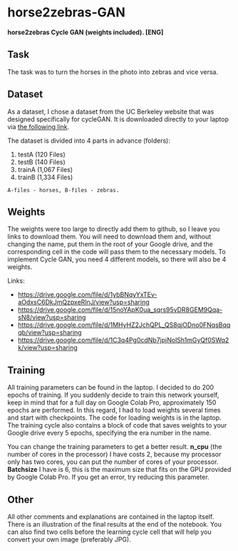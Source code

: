 # horse2zebras-GAN
**horse2zebras Cycle GAN (weights included). [ENG]**

Task
-----------------------------------
The task was to turn the horses in the photo into zebras and vice versa.

Dataset
-----------------------------------
As a dataset, I chose a dataset from the UC Berkeley website that was designed specifically for cycleGAN. It is downloaded directly to your laptop via [the following link](https://people.eecs.berkeley.edu/~taesung_park/CycleGAN/datasets/horse2zebra.zip).

The dataset is divided into 4 parts in advance (folders):
1. testA (120 Files)
2. testB (140 Files)
3. trainA (1,067 Files)
4. trainB (1,334 Files)

`A-files - horses, B-files - zebras.`

Weights
-----------------------------------
The weights were too large to directly add them to github, so I leave you links to download them. You will need to download them and, without changing the name, put them in the root of your Google drive, and the corresponding cell in the code will pass them to the necessary models. To implement Cycle GAN, you need 4 different models, so there will also be 4 weights.

Links:
* https://drive.google.com/file/d/1ybBNqyYxTEv-aOdxsC6DkJmQzpxeRlnJ/view?usp=sharing
* https://drive.google.com/file/d/15noYApK0ua_sqrs95vDR8GEM9Qqa-sN8/view?usp=sharing
* https://drive.google.com/file/d/1MHyHZ2JchQPL_QS8qjODno0FNqsBqqqb/view?usp=sharing
* https://drive.google.com/file/d/1C3q4Pg0cdNb7jpjNolSh1mGyQf0SWq2k/view?usp=sharing

Training
-----------------------------------
All training parameters can be found in the laptop. I decided to do 200 epochs of training. If you suddenly decide to train this network yourself, keep in mind that for a full day on Google Colab Pro, approximately 150 epochs are performed. In this regard, I had to load weights several times and start with checkpoints. The code for loading weights is in the laptop. The training cycle also contains a block of code that saves weights to your Google drive every 5 epochs, specifying the era number in the name.

You can change the training parameters to get a better result. **n_cpu** (the number of cores in the processor) I have costs 2, because my processor only has two cores, you can put the number of cores of your processor. **Batchsize** I have is 6, this is the maximum size that fits on the GPU provided by Google Colab Pro. If you get an error, try reducing this parameter.

Other
-----------------------------------
All other comments and explanations are contained in the laptop itself. There is an illustration of the final results at the end of the notebook. You can also find two cells before the learning cycle cell that will help you convert your own image (preferably JPG).
